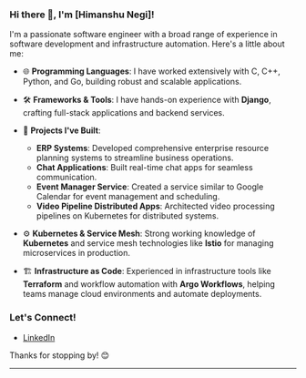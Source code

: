 ### Hi there 👋, I'm [Himanshu Negi]!

I'm a passionate software engineer with a broad range of experience in software development and infrastructure automation. Here's a little about me:

- 🌐 **Programming Languages**: I have worked extensively with C, C++, Python, and Go, building robust and scalable applications.
  
- 🛠️ **Frameworks & Tools**: I have hands-on experience with **Django**, crafting full-stack applications and backend services.

- 🚀 **Projects I've Built**:
  - **ERP Systems**: Developed comprehensive enterprise resource planning systems to streamline business operations.
  - **Chat Applications**: Built real-time chat apps for seamless communication.
  - **Event Manager Service**: Created a service similar to Google Calendar for event management and scheduling.
  - **Video Pipeline Distributed Apps**: Architected video processing pipelines on Kubernetes for distributed systems.

- ⚙️ **Kubernetes & Service Mesh**: Strong working knowledge of **Kubernetes** and service mesh technologies like **Istio** for managing microservices in production.

- 🏗️ **Infrastructure as Code**: Experienced in infrastructure tools like **Terraform** and workflow automation with **Argo Workflows**, helping teams manage cloud environments and automate deployments.

### Let's Connect!
- [LinkedIn](https://in.linkedin.com/in/himanshu-negi-18695a12b) 


Thanks for stopping by! 😊

---

